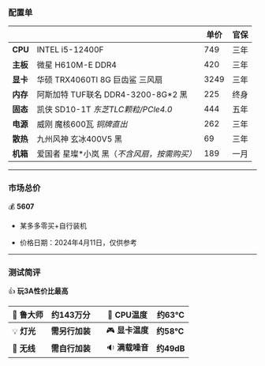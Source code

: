 ### 配置单



|          |                              | 单价   | 官保 |
| -------- |------------------------------|------|----|
| **CPU**  | INTEL i5-12400F              | 749  | 三年 |
| **主板** | 微星 H610M-E DDR4              | 420  | 三年 |
| **显卡** | 华硕 TRX4060TI 8G 巨齿鲨 三风扇      | 3249 | 三年 |
| **内存** | 阿斯加特 TUF联名 DDR4-3200-8G*2 黑  | 225  | 终身 |
| **固态** | 凯侠 SD10-1T *东芝TLC颗粒/PCle4.0* | 444  | 五年 |
| **电源** | 威刚 魔核600瓦 *铜牌直出*             | 262  | 三年 |
| **散热** | 九州风神 玄冰400V5 黑               | 69   | 三年 |
| **机箱** | 爱国者 星璨*小岚 黑（*不含风扇，按需购买）*     | 189  | 一月 |



***



### 市场总价

:moneybag:  **5607**

- 某多多零买+自行装机

- 价格日期：2024年4月11日，仅供参考



***



### 测试简评

:+1:  **玩3A性价比最高**

| :santa: **鲁大师**    | **约143万分** |      | :diamond_shape_with_a_dot_inside: **CPU温度** | **约63℃**  |
|--------------------|------------| ---- |---------------------------------------------|-----------|
| :bulb: **灯光**      | **需另行加装**  |      | :video_game: **显卡温度**                       | **约58℃**  |
| :signal_strength: **无线** | **需自行加装**  |      | :sound: **满载噪音**                            | **约49dB** |
